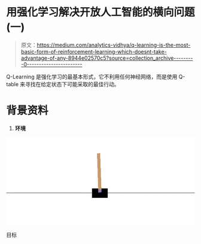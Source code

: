 # 用强化学习解决开放人工智能的横向问题(一)

> 原文：<https://medium.com/analytics-vidhya/q-learning-is-the-most-basic-form-of-reinforcement-learning-which-doesnt-take-advantage-of-any-8944e02570c5?source=collection_archive---------0----------------------->

Q-Learning 是强化学习的最基本形式，它不利用任何神经网络，而是使用 Q-table 来寻找在给定状态下可能采取的最佳行动。

# 背景资料

1.  **环境**

![](img/b8b5dcb5c90291e80b3d81ae8c47f879.png)

目标